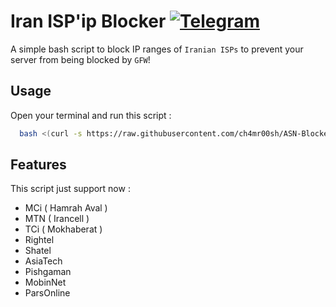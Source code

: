 
# Iran ISP'ip Blocker [![Telegram](https://img.shields.io/badge/Telegram-Join%20Channel-blue)](https://t.me/ch4mr0sh)

A simple bash script to block IP ranges of `Iranian ISPs` to prevent your server from being blocked by `GFW`!

## Usage
Open your terminal and run this script :

```bash
  bash <(curl -s https://raw.githubusercontent.com/ch4mr00sh/ASN-Blocker/master/isp-blocker.sh)
```
## Features
This script just support now :

- MCi ( Hamrah Aval )
- MTN ( Irancell )
- TCi ( Mokhaberat )
- Rightel
- Shatel
- AsiaTech
- Pishgaman
- MobinNet
- ParsOnline

